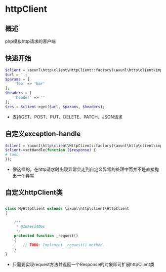 # httpClient
## 概述
php模拟http请求的客户端
## 快速开始
```php
$client = \axunl\http\client\HttpClient::factory(\axunl\http\client\implement\SimpleHttpClient::class);
$url = '';
$params = [
    'foo' => 'bar'
];
$headers = [
    'header' => ''
];
$res = $client->get($url, $params, $headers);
```

- 支持GET、POST、PUT、DELETE、PATCH、JSON请求

## 自定义exception-handle
```php
$client = \axunl\http\client\HttpClient::factory(\axunl\http\client\implement\SimpleHttpClient::class);
$client->setHandle(function ($response) {
# todo
});
```
- 像这样的，在http请求时出现异常会走到自定义异常的处理中而并不是直接抛出一个异常

## 自定义httpClient类

``` php

class MyHttpClient extends \axunl\http\client\HttpClient
{

    /**
     * @inheritDoc
     */
    protected function _request()
    {
        // TODO: Implement _request() method.
    }
}
```
- 只需要实现request方法并返回一个Response的对象即可扩展httpClient类
